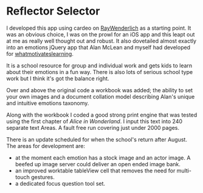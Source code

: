 # Reflector Selector

I developed this app using cardeo on [RayWenderlich](https://wwww.raywenderlich.com ) as a starting point. It was an obvious choice, I was on the prowl for an iOS app and this leapt out at me as really well thought out and robust. It also dovetailed almost exactly into an  emotions jQuery app that Alan McLean and myself had developed for [whatmotivateslearning](https://www.whatmotivateslearning.com).

It is a school resource for group and individual work and gets kids to learn about  their emotions in a fun way. There is also lots of serious school type work but I  think it's got the balance right.

Over and above the original code a workbook was added; the ability to set your own  images and a document collation model describing Alan's unique and intuitive emotions taxonomy.

Along with the workbook I coded a good strong print engine that was tested using  the first chapter of *Alice in Wonderland*. I input this text into 240 separate  text Areas. A fault free run covering just under 2000 pages.

There is an update scheduled for when the school's return after August. The areas  for development are:
* at the moment each emotion has a stock image and an actor image. A beefed up image server could deliver an open ended image bank.
* an improved worktable tableView cell that removes the need for multi-touch  gestures.
* a dedicated focus question tool set.
